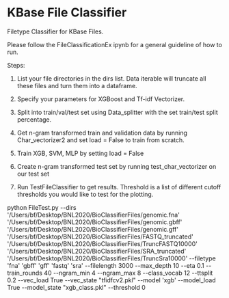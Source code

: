 # KBase File Classifier

Filetype Classifier for KBase Files. 

Please follow the FileClassificationEx ipynb for a general guideline of how to run.

Steps:

1)  List your file directories in the dirs list. Data iterable will truncate all these files and turn them into a dataframe.

2) Specify your parameters for XGBoost and Tf-idf Vectorizer.

3) Split into train/val/test set using Data_splitter with the set train/test split percentage.

4) Get n-gram transformed train and validation data by running Char_vectorizer2 and set load = False to train from scratch.

5) Train XGB, SVM, MLP by setting load = False

6) Create n-gram transformed test set by running test_char_vectorizer on our test set

7) Run TestFileClassifier to get results. Threshold is a list of different cutoff thresholds you would like to test for the plotting.

python FileTest.py --dirs '/Users/bf/Desktop/BNL2020/BioClassifierFiles/genomic.fna' '/Users/bf/Desktop/BNL2020/BioClassifierFiles/genomic.gbff' '/Users/bf/Desktop/BNL2020/BioClassifierFiles/genomic.gff' '/Users/bf/Desktop/BNL2020/BioClassifierFiles/FASTQ_truncated' '/Users/bf/Desktop/BNL2020/BioClassifierFiles/TruncFASTQ10000' '/Users/bf/Desktop/BNL2020/BioClassifierFiles/SRA_truncated' '/Users/bf/Desktop/BNL2020/BioClassifierFiles/TruncSra10000' --filetype 'fna' 'gbff' 'gff' 'fastq' 'sra' --filelength 3000 --max_depth 10 --eta 0.1 --train_rounds 40 --ngram_min 4 --ngram_max 8 --class_vocab 12 --ttsplit 0.2 --vec_load True --vec_state "tfidfcv2.pkl" --model 'xgb' --model_load True --model_state "xgb_class.pkl" --threshold 0
